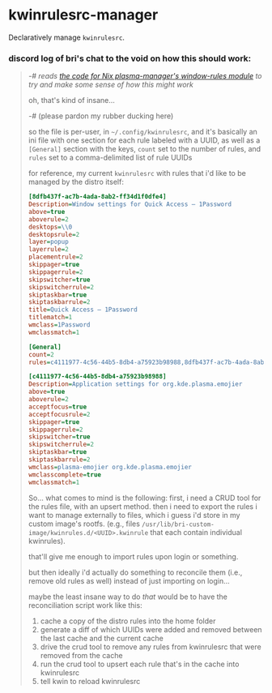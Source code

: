 # kwinrulesrc-manager

Declaratively manage `kwinrulesrc`.


### discord log of bri's chat to the void on how this should work:

> -# _reads [the code for Nix plasma-manager's window-rules module](https://github.com/nix-community/plasma-manager/blob/b70be387276e632fe51232887f9e04e2b6ef8c16/modules/window-rules.nix) to try and make some sense of how this might work_
> 
> oh, that's kind of insane...
> 
> -# (please pardon my rubber ducking here)
> 
> so the file is per-user, in `~/.config/kwinrulesrc`, and it's basically an ini file with one section for each rule labeled with a UUID, as well as a `[General]` section with the keys, `count` set to the number of rules, and `rules` set to a comma-delimited list of rule UUIDs
> 
> for reference, my current `kwinrulesrc` with rules that i'd like to be managed by the distro itself: 
> 
> ```ini
> [8dfb437f-ac7b-4ada-8ab2-ff34d1f0dfe4]
> Description=Window settings for Quick Access — 1Password
> above=true
> aboverule=2
> desktops=\\0
> desktopsrule=2
> layer=popup
> layerrule=2
> placementrule=2
> skippager=true
> skippagerrule=2
> skipswitcher=true
> skipswitcherrule=2
> skiptaskbar=true
> skiptaskbarrule=2
> title=Quick Access — 1Password
> titlematch=1
> wmclass=1Password
> wmclassmatch=1
> 
> [General]
> count=2
> rules=c4111977-4c56-44b5-8db4-a75923b98988,8dfb437f-ac7b-4ada-8ab2-ff34d1f0dfe4
> 
> [c4111977-4c56-44b5-8db4-a75923b98988]
> Description=Application settings for org.kde.plasma.emojier
> above=true
> aboverule=2
> acceptfocus=true
> acceptfocusrule=2
> skippager=true
> skippagerrule=2
> skipswitcher=true
> skipswitcherrule=2
> skiptaskbar=true
> skiptaskbarrule=2
> wmclass=plasma-emojier org.kde.plasma.emojier
> wmclasscomplete=true
> wmclassmatch=1
> ```
> 
> So... what comes to mind is the following: first, i need a CRUD tool for the rules file, with an upsert method. then i need to export the rules i want to manage externally to files, which i guess i'd store in my custom image's rootfs. (e.g., files `/usr/lib/bri-custom-image/kwinrules.d/<UUID>.kwinrule` that each contain individual kwinrules).
> 
> that'll give me enough to import rules upon login or something.
> 
> but then ideally i'd actually do something to reconcile them (i.e., remove old rules as well) instead of just importing on login...
> 
> maybe the least insane way to do _that_ would be to have the reconciliation script work like this:
> 1. cache a copy of the distro rules into the home folder
> 2. generate a diff of which UUIDs were added and removed between the last cache and the current cache
> 3. drive the crud tool to remove any rules from kwinrulesrc that were removed from the cache
> 4. run the crud tool to upsert each rule that's in the cache into kwinrulesrc
> 5. tell kwin to reload kwinrulesrc
> 

